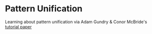 # Pattern Unification

Learning about pattern unification via Adam Gundry & Conor McBride's
[tutorial paper](http://adam.gundry.co.uk/pub/pattern-unify/)